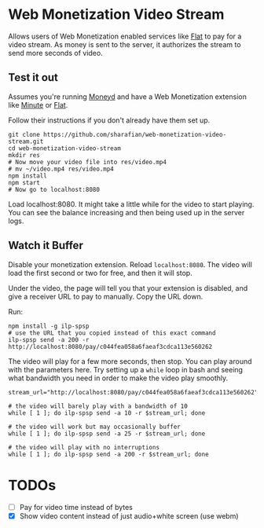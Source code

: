 # Web Monetization Video Stream

Allows users of Web Monetization enabled services like
[Flat](https://getflat.com) to pay for a video stream. As money is sent to the
server, it authorizes the stream to send more seconds of video.

## Test it out

Assumes you're running [Moneyd](https://github.com/interledgerjs/moneyd-xrp) and
have a Web Monetization extension like [Minute](https://github.com/sharafian/minute)
or [Flat](https://getflat.com).

Follow their instructions if you don't already have them set up.

```
git clone https://github.com/sharafian/web-monetization-video-stream.git
cd web-monetization-video-stream
mkdir res
# Now move your video file into res/video.mp4
# mv ~/video.mp4 res/video.mp4
npm install
npm start
# Now go to localhost:8080
```

Load localhost:8080. It might take a little while for the video to start playing.
You can see the balance increasing and then being used up in the server logs.

## Watch it Buffer

Disable your monetization extension. Reload `localhost:8080`. The video will load
the first second or two for free, and then it will stop.

Under the video, the page will tell you that your extension is disabled, and
give a receiver URL to pay to manually. Copy the URL down.

Run:

```
npm install -g ilp-spsp
# use the URL that you copied instead of this exact command
ilp-spsp send -a 200 -r http://localhost:8080/pay/c044fea058a6faeaf3cdca113e560262
```

The video will play for a few more seconds, then stop. You can play around with
the parameters here. Try setting up a `while` loop in bash and seeing what
bandwidth you need in order to make the video play smoothly.

```
stream_url="http://localhost:8080/pay/c044fea058a6faeaf3cdca113e560262"

# the video will barely play with a bandwidth of 10
while [ 1 ]; do ilp-spsp send -a 10 -r $stream_url; done

# the video will work but may occasionally buffer
while [ 1 ]; do ilp-spsp send -a 25 -r $stream_url; done

# the video will play with no interruptions
while [ 1 ]; do ilp-spsp send -a 200 -r $stream_url; done
```

# TODOs

- [ ] Pay for video time instead of bytes
- [x] Show video content instead of just audio+white screen (use webm)
